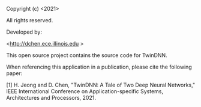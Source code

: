 Copyright (c) <2021>

<University of Illinois at Urbana-Champaign>

All rights reserved.

Developed by:

<http://dchen.ece.illinois.edu >

<University of Illinois at Urbana-Champaign>
  
This open source project contains the source code for TwinDNN. 
  
When referencing this application in a publication, please cite the following paper:

[1] H. Jeong and D. Chen, "TwinDNN: A Tale of Two Deep Neural Networks," IEEE International Conference on Application-specific Systems, Architectures and Processors, 2021. 
